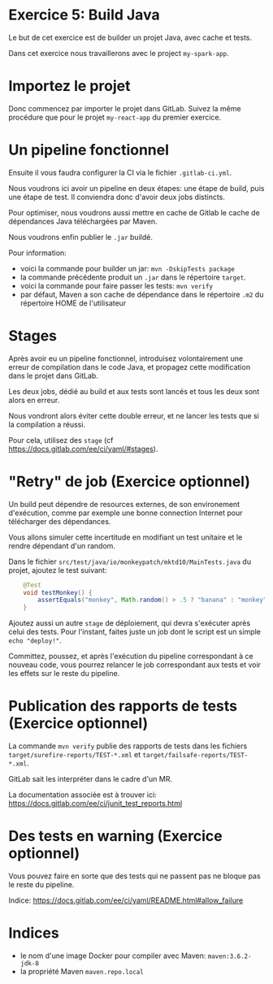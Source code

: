 Exercice 5: Build Java
===

Le but de cet exercice est de builder un projet Java, avec cache et tests.

Dans cet exercice nous travaillerons avec le project `my-spark-app`.

# Importez le projet

Donc commencez par importer le projet dans GitLab. Suivez la même procédure que pour le projet `my-react-app` du premier exercice. 

# Un pipeline fonctionnel

Ensuite il vous faudra configurer la CI via le fichier `.gitlab-ci.yml`.

Nous voudrons ici avoir un pipeline en deux étapes: une étape de build, puis une étape de test. Il conviendra donc d'avoir deux jobs distincts.

Pour optimiser, nous voudrons aussi mettre en cache de Gitlab le cache de dépendances Java téléchargées par Maven.

Nous voudrons enfin publier le `.jar` buildé.

Pour information:
- voici la commande pour builder un jar: `mvn -DskipTests package`
- la commande précédente produit un `.jar` dans le répertoire `target`.
- voici la commande pour faire passer les tests: `mvn verify`
- par défaut, Maven a son cache de dépendance dans le répertoire `.m2` du répertoire HOME de l'utilisateur

# Stages

Après avoir eu un pipeline fonctionnel, introduisez volontairement une erreur de compilation dans le code Java, et propagez cette modification dans le projet dans GitLab.

Les deux jobs, dédié au build et aux tests sont lancés et tous les deux sont alors en erreur.

Nous vondront alors éviter cette double erreur, et ne lancer les tests que si la compilation a réussi.

Pour cela, utilisez des `stage` (cf https://docs.gitlab.com/ee/ci/yaml/#stages).

# "Retry" de job (Exercice optionnel)

Un build peut dépendre de resources externes, de son environement d'exécution, comme par exemple une bonne connection Internet pour télécharger des dépendances.

Vous allons simuler cette incertitude en modifiant un test unitaire et le rendre dépendant d'un random.

Dans le fichier `src/test/java/io/monkeypatch/mktd10/MainTests.java` du projet, ajoutez le test suivant: 

```java
    @Test
    void testMonkey() {
        assertEquals("monkey", Math.random() > .5 ? "banana" : "monkey");
    }
```

Ajoutez aussi un autre `stage` de déploiement, qui devra s'exécuter après celui des tests. Pour l'instant, faites juste un job dont le script est un simple `echo "deploy!"`.

Committez, poussez, et après l'exécution du pipeline correspondant à ce nouveau code, vous pourrez relancer le job correspondant aux tests et voir les effets sur le reste du pipeline.

# Publication des rapports de tests (Exercice optionnel)

La commande `mvn verify` publie des rapports de tests dans les fichiers `target/surefire-reports/TEST-*.xml` et `target/failsafe-reports/TEST-*.xml`.

GitLab sait les interpréter dans le cadre d'un MR.

La documentation associée est à trouver ici: https://docs.gitlab.com/ee/ci/junit_test_reports.html

# Des tests en warning (Exercice optionnel)

Vous pouvez faire en sorte que des tests qui ne passent pas ne bloque pas le reste du pipeline.

Indice: https://docs.gitlab.com/ee/ci/yaml/README.html#allow_failure

# Indices

- le nom d'une image Docker pour compiler avec Maven: `maven:3.6.2-jdk-8`
- la propriété Maven `maven.repo.local`
